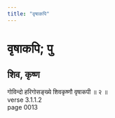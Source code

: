```yaml
---
title: "वृषाकपि"
---
```


# वृषाकपि; पु
## शिव, कृष्ण
गोविन्दो हरिगोसङ्ख्ये शिवकृष्णौ वृषाकपी ॥ २ ॥<br />verse 3.1.1.2<br />page 0013

